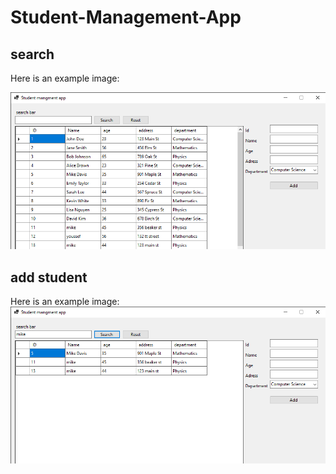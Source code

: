 # Student-Management-App

## search
Here is an example image:

<img src="WinFormsApp/images/1.png" alt="" >

## add student
Here is an example image:
<img src="WinFormsApp/images/2.png" alt="" >